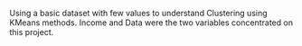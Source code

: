 Using a basic dataset with few values to understand Clustering using KMeans methods. Income and Data were the two variables concentrated on this project.
